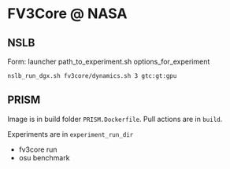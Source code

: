 FV3Core @ NASA
==============

NSLB
----

Form: launcher path_to_experiment.sh options_for_experiment

`nslb_run_dgx.sh fv3core/dynamics.sh 3 gtc:gt:gpu`

PRISM
-----

Image is in build folder `PRISM.Dockerfile`.
Pull actions are in `build`.

Experiments are in `experiment_run_dir`
 - fv3core run
 - osu benchmark